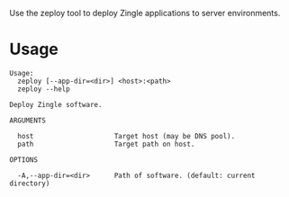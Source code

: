 Use the zeploy tool to deploy Zingle applications to server environments.

Usage
=====

```
Usage:
  zeploy [--app-dir=<dir>] <host>:<path>
  zeploy --help

Deploy Zingle software.

ARGUMENTS

  host                    Target host (may be DNS pool).
  path                    Target path on host.

OPTIONS

  -A,--app-dir=<dir>      Path of software. (default: current directory)
```

